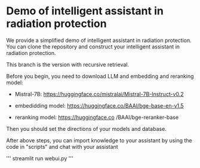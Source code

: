 # Demo of intelligent assistant in radiation protection

We provide a simplified demo of intelligent assistant in radiation protection. You can clone the repository and construct your intelligent assistant in radiation protection.

This branch is the version with recursive retrieval. 

Before you begin, you need to download LLM and embedding and reranking model:

+ Mistral-7B: https://huggingface.co/mistralai/Mistral-7B-Instruct-v0.2

+ embedidding model: https://huggingface.co/BAAI/bge-base-en-v1.5

+ reranking model: https://huggingface.co /BAAI/bge-reranker-base

Then you should set the directions of your models and database.

After above steps, you can import knowledge to your assistant by using the code in "scripts" and  chat with your assistant 

'''
streamlit run webui.py
'''


